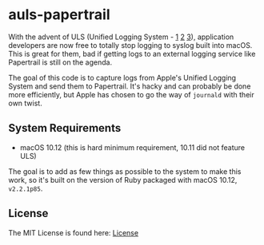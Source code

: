 # auls-papertrail

With the advent of ULS (Unified Logging System - [1](https://developer.apple.com/reference/os/logging) [2](http://devstreaming.apple.com/videos/wwdc/2016/721wh2etddp4ghxhpcg/721/721_unified_logging_and_activity_tracing.pdf) [3](https://developer.apple.com/videos/play/wwdc2016/721/)), application developers are now free to totally stop logging to syslog built into macOS. This is great for them, bad if getting logs to an external logging service like Papertrail is still on the agenda.

The goal of this code is to capture logs from Apple's Unified Logging System and send them to Papertrail. It's hacky and can probably be done more efficiently, but Apple has chosen to go the way of `journald` with their own twist.

## System Requirements

* macOS 10.12 (this is hard minimum requirement, 10.11 did not feature ULS)

The goal is to add as few things as possible to the system to make this work, so it's built on the version of Ruby packaged with macOS 10.12, `v2.2.1p85`.

## License

The MIT License is found here: [License](License)
